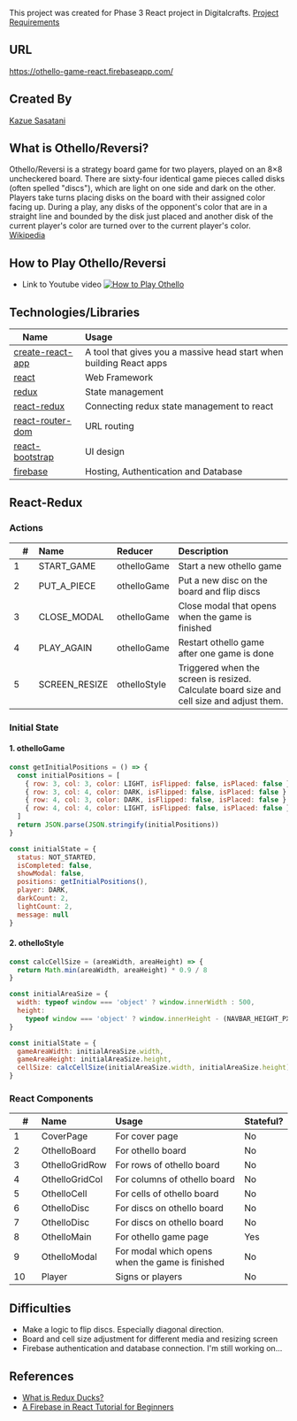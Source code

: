 This project was created for Phase 3 React project in Digitalcrafts. [Project Requirements](https://github.com/oakmac/phase3-react-project-requirements)

## URL 
https://othello-game-react.firebaseapp.com/

## Created By
[Kazue Sasatani](http://www.segakazue.com)

## What is Othello/Reversi?
Othello/Reversi is a strategy board game for two players, played on an 8×8 uncheckered board. There are sixty-four identical game pieces called disks (often spelled "discs"), which are light on one side and dark on the other. Players take turns placing disks on the board with their assigned color facing up. During a play, any disks of the opponent's color that are in a straight line and bounded by the disk just placed and another disk of the current player's color are turned over to the current player's color. [Wikipedia](https://en.wikipedia.org/wiki/Reversi)

## How to Play Othello/Reversi
* Link to Youtube video
[![How to Play Othello](https://img.youtube.com/vi/Ol3Id7xYsY4/0.jpg)](https://www.youtube.com/watch?v=Ol3Id7xYsY4 "How to Play Othello")

## Technologies/Libraries
|　Name　| Usage | 
|:--|:--|
| [create-react-app](https://create-react-app.dev/docs/getting-started/) | A tool that gives you a massive head start when building React apps | 
| [react](https://reactjs.org/) | Web Framework |
| [redux](https://redux.js.org/) | State management |
| [react-redux](https://react-redux.js.org/) | Connecting redux state management to react |
| [react-router-dom](https://reacttraining.com/react-router/web/guides/quick-start) | URL routing |
| [react-bootstrap](https://react-bootstrap.github.io/) | UI design |
| [firebase](https://firebase.google.com/) | Hosting, Authentication and Database |


## React-Redux
### Actions 
|　#　| Name | Reducer | Description | 
|:--|:--|:--|:--|
| 1 | START_GAME | othelloGame | Start a new othello game |
| 2 | PUT_A_PIECE | othelloGame  | Put a new disc on the board and flip discs |
| 3 | CLOSE_MODAL | othelloGame | Close modal that opens when the game is finished |
| 4 | PLAY_AGAIN | othelloGame  | Restart othello game after one game is done|
| 5 | SCREEN_RESIZE | othelloStyle | Triggered when the screen is resized. Calculate board size and cell size and adjust them. |

### Initial State
#### 1. othelloGame
~~~js
const getInitialPositions = () => {
  const initialPositions = [
    { row: 3, col: 3, color: LIGHT, isFlipped: false, isPlaced: false },
    { row: 3, col: 4, color: DARK, isFlipped: false, isPlaced: false },
    { row: 4, col: 3, color: DARK, isFlipped: false, isPlaced: false },
    { row: 4, col: 4, color: LIGHT, isFlipped: false, isPlaced: false }
  ]
  return JSON.parse(JSON.stringify(initialPositions))
}

const initialState = {
  status: NOT_STARTED,
  isCompleted: false,
  showModal: false,
  positions: getInitialPositions(),
  player: DARK,
  darkCount: 2,
  lightCount: 2,
  message: null
}
~~~
#### 2. othelloStyle
~~~js
const calcCellSize = (areaWidth, areaHeight) => {
  return Math.min(areaWidth, areaHeight) * 0.9 / 8
}

const initialAreaSize = {
  width: typeof window === 'object' ? window.innerWidth : 500,
  height:
    typeof window === 'object' ? window.innerHeight - (NAVBAR_HEIGHT_PX * 2) : 500
}

const initialState = {
  gameAreaWidth: initialAreaSize.width,
  gameAreaHeight: initialAreaSize.height,
  cellSize: calcCellSize(initialAreaSize.width, initialAreaSize.height)
}
~~~

### React Components 

|　#　| Name | Usage | Stateful? |
|:--|:--|:--|:--| 
| 1 | CoverPage | For cover page | No |
| 2 | OthelloBoard | For othello board| No |
| 3 | OthelloGridRow | For rows of othello board | No |
| 4 | OthelloGridCol | For columns of othello board | No |
| 5 | OthelloCell | For cells of othello board | No |
| 6 | OthelloDisc | For discs on othello board | No |
| 7 | OthelloDisc | For discs on othello board | No |
| 8 | OthelloMain | For othello game page | Yes |
| 9 | OthelloModal | For modal which opens when the game is finished | No |
| 10 | Player | Signs or players | No |


## Difficulties
* Make a logic to flip discs. Especially diagonal direction. 
* Board and cell size adjustment for different media and resizing screen
* Firebase authentication and database connection. I'm still working on...


## References
* [What is Redux Ducks?](https://medium.com/@matthew.holman/what-is-redux-ducks-46bcb1ad04b7)
* [A Firebase in React Tutorial for Beginners](https://www.robinwieruch.de/complete-firebase-authentication-react-tutorial)
